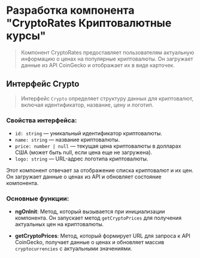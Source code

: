 # Разработка компонента "CryptoRates Криптовалютные курсы"

> Компонент CryptoRates предоставляет пользователям актуальную информацию о ценах на популярные криптовалюты. Он загружает данные из API CoinGecko и отображает их в виде карточек.

## Интерфейс Crypto
> Интерфейс `Crypto` определяет структуру данных для криптовалют, включая идентификатор, название, цену и логотип.

### Свойства интерфейса:
- `id: string` — уникальный идентификатор криптовалюты.
- `name: string` — название криптовалюты.
- `price: number | null` — текущая цена криптовалюты в долларах США (может быть null, если цена еще не загружена).
- `logo: string` — URL-адрес логотипа криптовалюты.

Этот компонент отвечает за отображение списка криптовалют и их цен. Он загружает данные о ценах из API и обновляет состояние компонента.

### Основные функции:
- **ngOnInit**: Метод, который вызывается при инициализации компонента. Он запускает метод `getCryptoPrices` для получения актуальных цен на криптовалюты.
  
- **getCryptoPrices**: Метод, который формирует URL для запроса к API CoinGecko, получает данные о ценах и обновляет массив `cryptocurrencies` с актуальными значениями.

